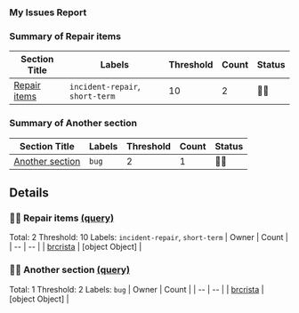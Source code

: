 ### My Issues Report
### Summary of Repair items
| Section Title | Labels | Threshold | Count | Status |
| -- | -- | -- | -- | -- |
| [Repair items](#Repair-items) | `incident-repair`, `short-term` | 10 | 2 | 💚🥳 |
### Summary of Another section
| Section Title | Labels | Threshold | Count | Status |
| -- | -- | -- | -- | -- |
| [Another section](#Another-section) | `bug` | 2 | 1 | 💚🥳 |
## Details
### 💚🥳 Repair items [(query)](https://github.com)
Total: 2
Threshold: 10
Labels: `incident-repair`, `short-term`
| Owner | Count |
| -- | -- |
| [brcrista](https://github.com/brcrista) | [object Object] |
### 💚🥳 Another section [(query)](https://github.com)
Total: 1
Threshold: 2
Labels: `bug`
| Owner | Count |
| -- | -- |
| [brcrista](https://github.com/brcrista) | [object Object] |
